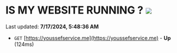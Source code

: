 # IS MY WEBSITE RUNNING ? [![](https://img.shields.io/static/v1?label=Sponsor&message=%E2%9D%A4&logo=GitHub&color=%23fe8e86)](https://github.com/sponsors/Youssef-Lehmam)

Last updated: **7/17/2024, 5:48:36 AM**

- `GET` [https://youssefservice.me](https://youssefservice.me) - **Up** (124ms)
